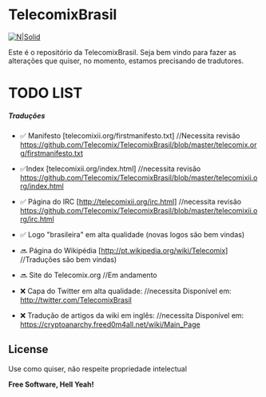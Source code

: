 # TelecomixBrasil

[![N|Solid](https://pbs.twimg.com/profile_images/829161318036992004/p4h7xwI4_400x400.jpg)](https://github.com/Telecomix/TelecomixBrasil/)

Este é o repositório da TelecomixBrasil. Seja bem vindo para fazer as alterações que quiser, no momento, estamos precisando de tradutores.

# TODO LIST

##### Traduções
* ✅ Manifesto [telecomixii.org/firstmanifesto.txt] 
//Necessita revisão
https://github.com/Telecomix/TelecomixBrasil/blob/master/telecomix.org/firstmanifesto.txt

* ✅Index [telecomixii.org/index.html] 
//necessita revisão
https://github.com/Telecomix/TelecomixBrasil/blob/master/telecomixii.org/index.html

* ✅ Página do IRC [http://telecomixii.org/irc.html] 
//necessita revisão
https://github.com/Telecomix/TelecomixBrasil/blob/master/telecomixii.org/irc.html

* ✅ Logo "brasileira" em alta qualidade (novas logos são bem vindas)

* 🔜 Página do Wikipédia [http://pt.wikipedia.org/wiki/Telecomix] 
//Traduções são bem vindas)

* 🔜 Site do Telecomix.org 
//Em andamento

* ❌ Capa do Twitter em alta qualidade: 
//necessita
Disponível em: http://twitter.com/TelecomixBrasil

* ❌ Tradução de artigos da wiki em inglês: 
//necessita
Disponível em: https://cryptoanarchy.freed0m4all.net/wiki/Main_Page

License
----

Use como quiser, não respeite propriedade intelectual


**Free Software, Hell Yeah!**
